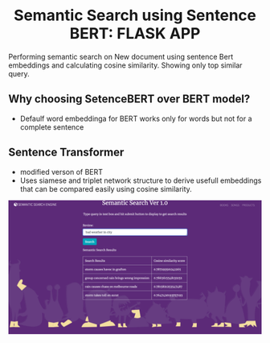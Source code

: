 <h1 style="text-align:center;font-size:30px;" >Semantic Search using Sentence BERT: FLASK APP </h1>

Performing semantic search on New document using sentence Bert embeddings and calculating cosine similarity. Showing only top similar query.

<h2>Why choosing SetenceBERT over BERT model? </h2>

- Defaulf word embeddinga for BERT works only for words but not for a complete sentence


<h2>Sentence Transformer</h2>

- modified verson of BERT
- Uses siamese and triplet network structure to derive usefull embeddings that can be compared easily using cosine similarity.

![IMG-20210306-WA0012](app.png)
